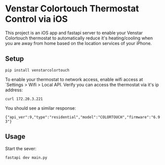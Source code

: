 # Venstar Colortouch Thermostat Control via iOS

This project is an iOS app and fastapi server to enable your Venstar Colortouch thermostat to automatically reduce it's heating/cooling when you are away from home based on the location services of your iPhone.

## Setup

`pip install venstarcolortouch`

To enable your thermostat to network access, enable wifi access at `Settings > Wifi > Local API. Verify you can access the thermostat via it's ip address:

`curl 172.20.3.221` 

You should see a similar response:

`{"api_ver":9,"type":"residential","model":"COLORTOUCH","firmware":"6.93"}`

## Usage

Start the sever:

`fastapi dev main.py`